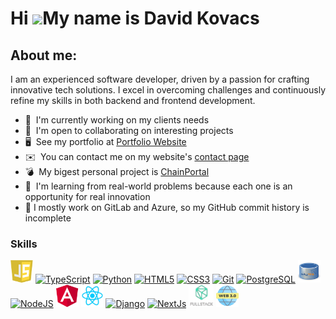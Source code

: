 Hi ![](https://user-images.githubusercontent.com/18350557/176309783-0785949b-9127-417c-8b55-ab5a4333674e.gif)My name is David Kovacs
====================================================================================================================================
 
About me: 
-------------------------------------------

I am an experienced software developer, driven by a passion for crafting innovative tech solutions. I excel in overcoming challenges and continuously refine my skills in both backend and frontend development.
 
* 🚀  I'm currently working on my clients needs
* 🤝  I'm open to collaborating on interesting projects
* 🖥️  See my portfolio at [Portfolio Website](https://davidkovacs.vercel.app/)
* ✉️  You can contact me on my website's [contact page](https://davidkovacs.vercel.app/contact/)
* 💣  My bigest personal project is [ChainPortal](http://davidkovacs.vercel.app/chainportal/) 
* 🧠  I'm learning from real-world problems because each one is an opportunity for real innovation 
* 📌  I mostly work on GitLab and Azure, so my GitHub commit history is incomplete

### Skills

<p align="left">
<a href="https://www.javascript.com/" target="_blank" rel="noreferrer"><img src="https://github.com/davidkakov111/davidkakov111/blob/c8a4a7667a7c402fb7f37a58f880a1a829997a0e/js.png" width="36" height="36" alt="JavaScript" /></a>
<a href="https://www.typescriptlang.org/" target="_blank" rel="noreferrer"><img src="https://raw.githubusercontent.com/danielcranney/readme-generator/main/public/icons/skills/typescript-colored.svg" width="36" height="36" alt="TypeScript" /></a>
<a href="https://www.python.org/" target="_blank" rel="noreferrer"><img src="https://raw.githubusercontent.com/danielcranney/readme-generator/main/public/icons/skills/python-colored.svg" width="36" height="36" alt="Python" /></a>
<a href="https://developer.mozilla.org/en-US/docs/Glossary/HTML5" target="_blank" rel="noreferrer"><img src="https://raw.githubusercontent.com/danielcranney/readme-generator/main/public/icons/skills/html5-colored.svg" width="36" height="36" alt="HTML5" /></a>
<a href="https://www.w3.org/TR/CSS/#css" target="_blank" rel="noreferrer"><img src="https://raw.githubusercontent.com/danielcranney/readme-generator/main/public/icons/skills/css3-colored.svg" width="36" height="36" alt="CSS3" /></a>
<a href="https://git-scm.com/" target="_blank" rel="noreferrer"><img src="https://raw.githubusercontent.com/danielcranney/readme-generator/main/public/icons/skills/git-colored.svg" width="36" height="36" alt="Git" /></a>
<a href="https://www.postgresql.org/" target="_blank" rel="noreferrer"><img src="https://raw.githubusercontent.com/danielcranney/readme-generator/main/public/icons/skills/postgresql-colored.svg" width="36" height="36" alt="PostgreSQL" /></a>
<a href="https://www.mysql.com/" target="_blank" rel="noreferrer"><img src="https://github.com/davidkakov111/davidkakov111/blob/25275ae6d6f44d433f0212ad2e03fd32b5095f91/mysql.png" width="36" height="36" alt="MySQL" /></a>
<a href="https://nodejs.org/en/" target="_blank" rel="noreferrer"><img src="https://raw.githubusercontent.com/danielcranney/readme-generator/main/public/icons/skills/nodejs-colored.svg" width="36" height="36" alt="NodeJS" /></a>
<a href="https://angular.dev/" target="_blank" rel="noreferrer"><img src="https://github.com/davidkakov111/davidkakov111/blob/cf84b3eb1c0af220d185b65ec5f21d9e42ae6d43/ang.png" width="36" height="36" alt="Angular" /></a>
<a href="https://react.dev/" target="_blank" rel="noreferrer"><img src="https://github.com/davidkakov111/davidkakov111/blob/25275ae6d6f44d433f0212ad2e03fd32b5095f91/react.png" width="36" height="36" alt="React" /></a>
<a href="https://www.djangoproject.com/" target="_blank" rel="noreferrer"><img src="https://raw.githubusercontent.com/danielcranney/readme-generator/main/public/icons/skills/django-colored-dark.svg" width="36" height="36" alt="Django" /></a>
<a href="https://nextjs.org/docs" target="_blank" rel="noreferrer"><img src="https://raw.githubusercontent.com/danielcranney/readme-generator/main/public/icons/skills/nextjs-colored-dark.svg" width="36" height="36" alt="NextJs" /></a>
<a href="#" target="_blank" rel="noreferrer"><img src="https://github.com/davidkakov111/davidkakov111/blob/369d219c32c2ed6b862529257af917b983a79209/download-removebg-preview.png" width="40" height="36" alt="FullStack"/></a>
<a href="#" target="_blank" rel="noreferrer"><img src="https://github.com/davidkakov111/davidkakov111/blob/2191eeb84a83978935bff54c588f293fabafd5a7/web3-icon.webp" width="36" height="36" alt="Web3"/></a>
</p>
